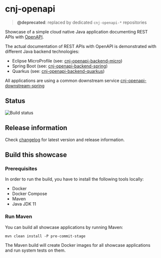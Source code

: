 # cnj-openapi

> __@deprecated__: replaced by dedicated `cnj-openapi-*` repositories

Showcase of a simple cloud native Java application documenting REST APIs with [OpenAPI](https://swagger.io/specification/).

The actual documentation of REST APIs with OpenAPI is demonstrated with different Java backend technologies:

* Eclipse MicroProfile (see: [cnj-openapi-backend-micro](cnj-openapi-backend-micro/README.md))
* Spring Boot (see: [cnj-openapi-backend-spring](cnj-openapi-backend-spring/README.md))
* Quarkus (see: [cnj-openapi-backend-quarkus](cnj-openapi-backend-quarkus/README.md))

All applications are using a common downstream service [cnj-openapi-downstream-spring](cnj-openapi-downstream-spring/README.md)

## Status
![Build status](https://drone.cloudtrain.aws.msgoat.eu/api/badges/msgoat/cnj-openapi/status.svg)

## Release information

Check [changelog](changelog.md) for latest version and release information.

## Build this showcase 

### Prerequisites

In order to run the build, you have to install the following tools locally:
* Docker
* Docker Compose 
* Maven
* Java JDK 11   

### Run Maven

You can build all showcase applications by running Maven:
```
mvn clean install -P pre-commit-stage
```

The Maven build will create Docker images for all showcase applications and run system tests on them.
